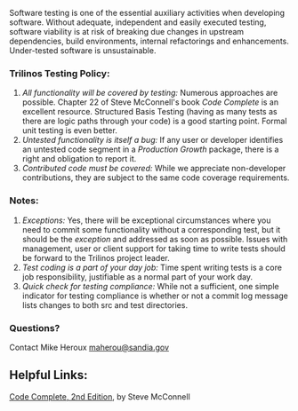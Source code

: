 Software testing is one of the essential auxiliary activities when developing software.  Without adequate, independent and easily executed testing, software viability is at risk of breaking due changes in upstream dependencies, build environments, internal refactorings and enhancements.  Under-tested software is unsustainable.  

### Trilinos Testing Policy:
1. _All functionality will be covered by testing:_ Numerous approaches are possible. Chapter 22 of Steve McConnell's book _Code Complete_ is an excellent resource. Structured Basis Testing (having as many tests as there are logic paths through your code) is a good starting point.  Formal unit testing is even better.
2. _Untested functionality is itself a bug:_ If any user or developer identifies an untested code segment in a _Production Growth_ package, there is a right and obligation to report it.
3. _Contributed code must be covered:_ While we appreciate non-developer contributions, they are subject to the same code coverage requirements.

### Notes:
1. _Exceptions:_ Yes, there will be exceptional circumstances where you need to commit some functionality without a corresponding test, but it should be the _exception_ and addressed as soon as possible.  Issues with management, user or client support for taking time to write tests should be forward to the Trilinos project leader.
2. _Test coding is a part of your day job:_ Time spent writing tests is a core job responsibility, justifiable as a normal part of your work day.
3. _Quick check for testing compliance:_ While not a sufficient, one simple indicator for testing compliance is whether or not a commit log message lists changes to both src and test directories.

### Questions?
Contact Mike Heroux <maherou@sandia.gov>

## Helpful Links:

[Code Complete, 2nd Edition](http://www.stevemcconnell.com/cc.htm), by Steve McConnell